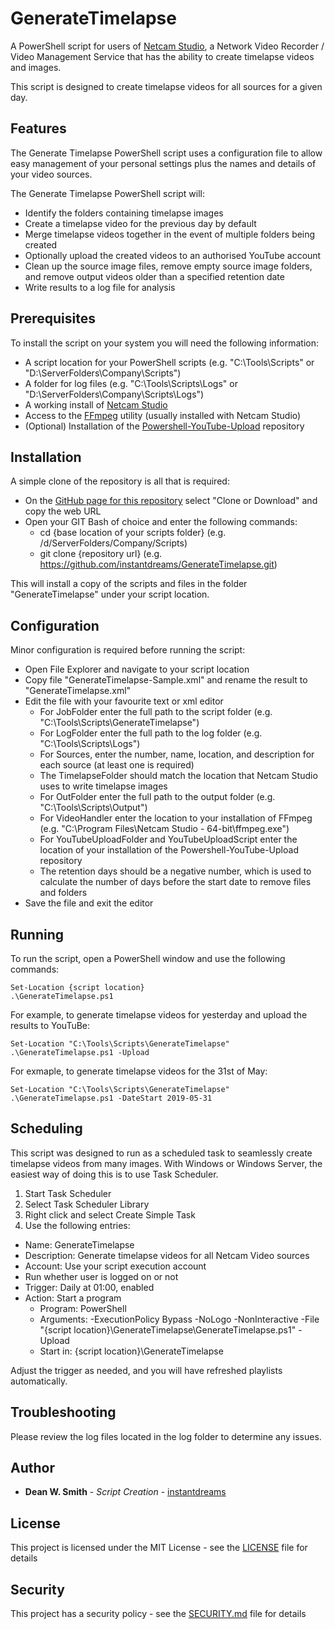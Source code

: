 # GenerateTimelapse

A PowerShell script for users of [Netcam Studio](https://www.netcamstudio.com/), a Network Video Recorder / Video Management Service that has the ability to create timelapse videos and images.

This script is designed to create timelapse videos for all sources for a given day.


## Features

The Generate Timelapse PowerShell script uses a configuration file to allow easy management of your personal settings plus the names and details of your video sources.

The Generate Timelapse PowerShell script will:

* Identify the folders containing timelapse images
* Create a timelapse video for the previous day by default
* Merge timelapse videos together in the event of multiple folders being created
* Optionally upload the created videos to an authorised YouTube account
* Clean up the source image files, remove empty source image folders, and remove output videos older than a specified retention date
* Write results to a log file for analysis


## Prerequisites

To install the script on your system you will need the following information:

* A script location for your PowerShell scripts (e.g. "C:\Tools\Scripts" or "D:\ServerFolders\Company\Scripts")
* A folder for log files  (e.g. "C:\Tools\Scripts\Logs" or "D:\ServerFolders\Company\Scripts\Logs")
* A working install of [Netcam Studio ](https://www.netcamstudio.com/)
* Access to the [FFmpeg](https://ffmpeg.org/) utility (usually installed with Netcam Studio)
* (Optional) Installation of the [Powershell-YouTube-Upload](https://github.com/JoJoBond/Powershell-YouTube-Upload) repository


## Installation

A simple clone of the repository is all that is required:

* On the [GitHub page for this repository](https://github.com/instantdreams/GenerateTimelapse) select "Clone or Download" and copy the web URL
* Open your GIT Bash of choice and enter the following commands:
	* cd {base location of your scripts folder} (e.g. /d/ServerFolders/Company/Scripts)
	* git clone {repository url} (e.g. https://github.com/instantdreams/GenerateTimelapse.git)

This will install a copy of the scripts and files in the folder "GenerateTimelapse" under your script location.


## Configuration

Minor configuration is required before running the script:

* Open File Explorer and navigate to your script location
* Copy file "GenerateTimelapse-Sample.xml" and rename the result to "GenerateTimelapse.xml"
* Edit the file with your favourite text or xml editor
	* For JobFolder enter the full path to the script folder (e.g. "C:\Tools\Scripts\GenerateTimelapse")
	* For LogFolder enter the full path to the log folder (e.g. "C:\Tools\Scripts\Logs")
	* For Sources, enter the number, name, location, and description for each source (at least one is required)
	* The TimelapseFolder should match the location that Netcam Studio uses to write timelapse images
	* For OutFolder enter the full path to the output folder (e.g. "C:\Tools\Scripts\Output")
	* For VideoHandler enter the location to your installation of FFmpeg (e.g. "C:\Program Files\Netcam Studio - 64-bit\ffmpeg.exe")
	* For YouTubeUploadFolder and YouTubeUploadScript enter the location of your installation of the Powershell-YouTube-Upload repository
	* The retention days should be a negative number, which is used to calculate the number of days before the start date to remove files and folders
* Save the file and exit the editor


## Running

To run the script, open a PowerShell window and use the following commands:
```
Set-Location {script location}
.\GenerateTimelapse.ps1
```
For example, to generate timelapse videos for yesterday and upload the results to YouTuBe:
```
Set-Location "C:\Tools\Scripts\GenerateTimelapse"
.\GenerateTimelapse.ps1 -Upload
```
For exmaple, to generate timelapse videos for the 31st of May:
```
Set-Location "C:\Tools\Scripts\GenerateTimelapse"
.\GenerateTimelapse.ps1 -DateStart 2019-05-31
```


## Scheduling

This script was designed to run as a scheduled task to seamlessly create timelapse videos from many images. With Windows or Windows Server, the easiest way of doing this is to use Task Scheduler.

1. Start Task Scheduler
2. Select Task Scheduler Library
3. Right click and select Create Simple Task
4. Use the following entries:
* Name:			GenerateTimelapse
* Description:	Generate timelapse videos for all Netcam Video sources
* Account:		Use your script execution account
* Run whether user is logged on or not
* Trigger:		Daily at 01:00, enabled
* Action:		Start a program
	* Program:		PowerShell
	* Arguments:	-ExecutionPolicy Bypass -NoLogo -NonInteractive -File "{script location}\GenerateTimelapse\GenerateTimelapse.ps1" -Upload
	* Start in:	{script location}\GenerateTimelapse

Adjust the trigger as needed, and you will have refreshed playlists automatically.


## Troubleshooting

Please review the log files located in the log folder to determine any issues.


## Author

* **Dean W. Smith** - *Script Creation* - [instantdreams](https://github.com/instantdreams)


## License

This project is licensed under the MIT License - see the [LICENSE](LICENSE) file for details


## Security

This project has a security policy - see the [SECURITY.md](SECURITY.md) file for details